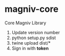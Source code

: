 # magniv-core
Core Magniv Library

1. Update version number
2. python setup.py sdist
3. twine upload dist/* 
4. Sign in with __token__ 
